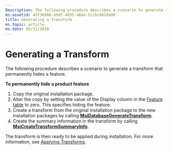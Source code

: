 ```yaml
---
Description: The following procedure describes a scenario to generate a transform that permanently hides a feature.
ms.assetid: 43f36866-a9df-4035-a8ae-5ccbcb628a90
title: Generating a Transform
ms.topic: article
ms.date: 05/31/2018
---
```


# Generating a Transform

The following procedure describes a scenario to generate a transform that permanently hides a feature.

**To permanently hide a product feature**

1.  Copy the original installation package.
2.  Alter the copy by setting the value of the Display column in the [Feature table](feature-table.md) to zero. This specifies hiding the feature.
3.  Create a transform from the original installation package to the new installation packages by calling [**MsiDatabaseGenerateTransform**](/windows/desktop/api/Msiquery/nf-msiquery-msidatabasegeneratetransforma).
4.  Create the summary information in the transform by calling [**MsiCreateTransformSummaryInfo**](/windows/desktop/api/Msiquery/nf-msiquery-msicreatetransformsummaryinfoa).

The transform is then ready to be applied during installation. For more information, see [Applying Transforms](applying-transforms.md).

 

 



